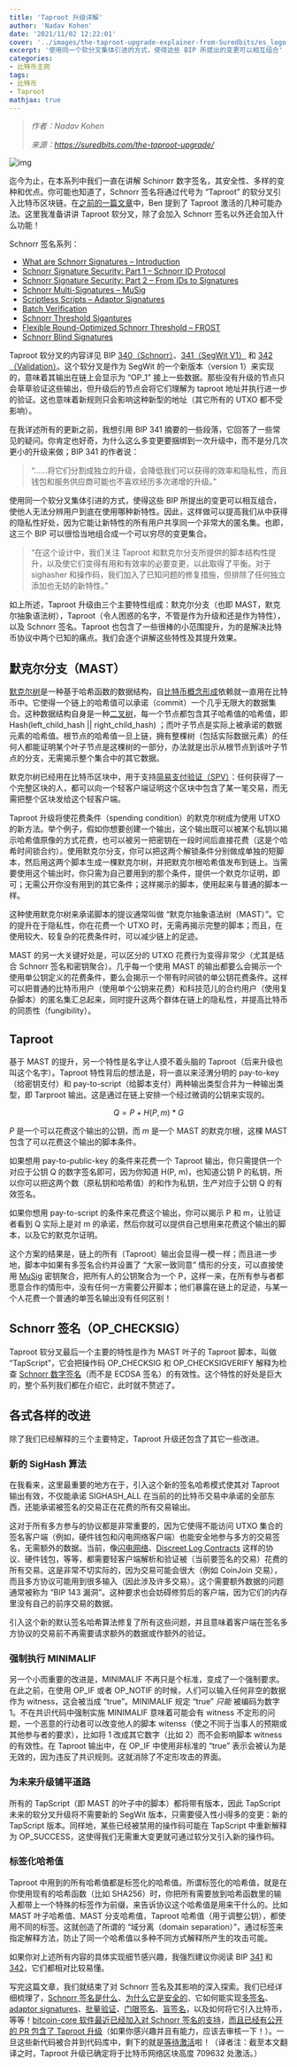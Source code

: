 ```yaml
---
title: 'Taproot 升级详解'
author: 'Nadav Kohen'
date: '2021/11/02 12:22:01'
cover: '../images/the-taproot-upgrade-explainer-from-Suredbits/es_logo.png'
excerpt: '使用同一个软分叉集体引进的方式，使得这些 BIP 所提出的变更可以相互组合'
categories:
- 比特币主网
tags:
- 比特币
- Taproot
mathjax: true
---
```



> *作者：Nadav Kohen*
> 
> *来源：<https://suredbits.com/the-taproot-upgrade/>*



![img](../images/the-taproot-upgrade-explainer-from-Suredbits/es_logo.png)

迄今为止，在本系列中我们一直在讲解 Schinorr 数字签名，其安全性、多样的变种和优点。你可能也知道了，Schnorr 签名将通过代号为 “Taproot” 的软分叉引入比特币区块链。在[之前的一篇文章](https://suredbits.com/activating-taproot/)中，Ben 提到了 Taproot 激活的几种可能办法。这里我准备讲讲 Taproot 软分叉，除了会加入 Schnorr 签名以外还会加入什么功能！

Schnorr 签名系列：

- [What are Schnorr Signatures – Introduction](https://suredbits.com/introduction-to-schnorr-signatures/)
- [Schnorr Signature Security: Part 1 – Schnorr ID Protocol](https://suredbits.com/schnorr-security-part-1-schnorr-id-protocol/)
- [Schnorr Signature Security: Part 2 – From IDs to Signatures](https://suredbits.com/schnorr-security-part-2-from-id-to-signature/)
- [Schnorr Multi-Signatures – MuSig](https://suredbits.com/schnorr-applications-musig/)
- [Scriptless Scripts – Adaptor Signatures](https://suredbits.com/schnorr-applications-scriptless-scripts/)
- [Batch Verification](https://suredbits.com/schnorr-applications-batch-verification/)
- [Schnorr Threshold Sigantures](https://suredbits.com/schnorr-applications-threshold-signatures/)
- [Flexible Round-Optimized Schnorr Threshold – FROST](https://suredbits.com/schnorr-applications-frost/)
- [Schnorr Blind Signatures](https://suredbits.com/schnorr-applications-blind-signatures/)

Taproot 软分叉的内容详见 BIP [340（Schnorr）](https://github.com/bitcoin/bips/blob/master/bip-0340.mediawiki)、[341（SegWit V1）](https://github.com/bitcoin/bips/blob/master/bip-0341.mediawiki) 和 [342（Validation）](https://github.com/bitcoin/bips/blob/master/bip-0342.mediawiki)。这个软分叉是作为 SegWit 的一个新版本（version 1）来实现的，意味着其输出在链上会显示为 “OP_1” 接上一些数据。那些没有升级的节点只会草草验证这些输出，但升级后的节点会将它们理解为 taproot 地址并执行进一步的验证。这也意味着新规则只会影响这种新型的地址（其它所有的 UTXO 都不受影响）。

在我详述所有的更新之前，我想引用 BIP 341 摘要的一些段落，它回答了一些常见的疑问。你肯定也好奇，为什么这么多变更要捆绑到一次升级中，而不是分几次更小的升级来做；BIP 341 的作者说：

> “……将它们分割成独立的升级，会降低我们可以获得的效率和隐私性，而且钱包和服务供应商可能也不喜欢经历多次递增的升级。”

使用同一个软分叉集体引进的方式，使得这些 BIP 所提出的变更可以相互组合，使他人无法分辨用户到底在使用哪种新特性。因此，这样做可以提高我们从中获得的隐私性好处，因为它能让新特性的所有用户共享同一个非常大的匿名集。也即，这三个 BIP 可以很恰当地组合成一个可以穷尽的变更集合。

> “在这个设计中，我们关注 Taproot 和默克尔分支所提供的脚本结构性提升，以及使它们变得有用和有效率的必要变更，以此取得了平衡。对于sighasher 和操作码，我们加入了已知问题的修复措施，但排除了任何独立添加也无妨的新特性。”

如上所述，Taproot 升级由三个主要特性组成：默克尔分支（也即 MAST，默克尔抽象语法树），Taproot（令人困惑的名字，不管是作为升级和还是作为特性），以及 Schnorr 签名。Taproot 也包含了一些很棒的小范围提升，为的是解决比特币协议中两个已知的痛点。我们会逐个讲解这些特性及其提升效果。

## 默克尔分支（MAST）

[默克尔树](https://en.wikipedia.org/wiki/Merkle_tree)是一种基于哈希函数的数据结构，自[比特币概念形成](https://bitcoin.org/bitcoin.pdf)依赖就一直用在比特币中。它使得一个链上的哈希值可以承诺（commit）一个几乎无限大的数据集合。这种数据结构自身是一种[二叉树](https://en.wikipedia.org/wiki/Binary_tree)，每一个节点都包含其子哈希值的哈希值，即 Hash(left_child_hash || right_child_hash) ；而叶子节点是实际上被承诺的数据元素的哈希值。根节点的哈希值一旦上链，拥有整棵树（包括实际数据元素）的任何人都能证明某个叶子节点是这棵树的一部分，办法就是出示从根节点到该叶子节点的分支，无需揭示整个集合中的其它数据。

默克尔树已经用在比特币区块中，用于支持[简易支付验证（SPV）](https://en.bitcoinwiki.org/wiki/Simplified_Payment_Verification)：任何获得了一个完整区块的人，都可以向一个轻客户端证明这个区块中包含了某一笔交易，而无需把整个区块发给这个轻客户端。

Taproot 升级将使花费条件（spending condition）的默克尔树成为使用 UTXO 的新方法。举个例子，假如你想要创建一个输出，这个输出既可以被某个私钥以揭示哈希值原像的方式花费，也可以被另一把密钥在一段时间后直接花费（这是个哈希时间锁合约）。使用默克尔分支，你可以把这两个解锁条件分别做成单独的短脚本，然后用这两个脚本生成一棵默克尔树，并把默克尔根哈希值发布到链上。当需要使用这个输出时，你只需为自己要用到的那个条件，提供一个默克尔证明，即可；无需公开你没有用到的其它条件；这样揭示的脚本，使用起来与普通的脚本一样。

这种使用默克尔树来承诺脚本的提议通常叫做 “默克尔抽象语法树（MAST）”。它的提升在于隐私性，你在花费一个 UTXO 时，无需再揭示完整的脚本；而且，在使用较大、较复杂的花费条件时，可以减少链上的足迹。

MAST 的另一大关键好处是，可以区分的 UTXO 花费行为变得非常少（尤其是结合 Schnorr 签名和密钥聚合）。几乎每一个使用 MAST 的输出都要么会揭示一个使用单公钥定义的花费条件，要么会揭示一个带有时间锁的单公钥花费条件。这样可以把普通的比特币用户（使用单个公钥来花费）和科技范儿的合约用户（使用复杂脚本）的匿名集汇总起来，同时提升这两个群体在链上的隐私性，并提高比特币的同质性（fungibility）。

## Taproot

基于 MAST 的提升，另一个特性是名字让人摸不着头脑的 Taproot（后来升级也叫这个名字）。Taproot 特性背后的想法是，将一直以来泾渭分明的 pay-to-key（给密钥支付）和 pay-to-script（给脚本支付）两种输出类型合并为一种输出类型，即 Tarproot 输出。这是通过在链上安排一个经过微调的公钥来实现的。

$$Q = P + H(P, m) * G$$

*P* 是一个可以花费这个输出的公钥，而 *m* 是一个 MAST 的默克尔根，这棵 MAST 包含了可以花费这个输出的脚本条件。

如果想用 pay-to-public-key 的条件来花费一个 Taproot 输出，你只需提供一个对应于公钥 Q 的数字签名即可，因为你知道 H(P, m)，也知道公钥 P 的私钥，所以你可以把这两个数（原私钥和哈希值）的和作为私钥，生产对应于公钥 Q 的有效签名。

如果你想用 pay-to-script 的条件来花费这个输出，你可以揭示 P 和 m，让验证者看到 Q 实际上是对 m 的承诺，然后你就可以提供自己想用来花费这个输出的脚本，以及它的默克尔证明。

这个方案的结果是，链上的所有（Taproot）输出会显得一模一样；而且进一步地，脚本中如果有多签名合约并设置了 “大家一致同意” 情形的分支，可以直接使用 [MuSig](https://suredbits.com/schnorr-applications-musig/) 密钥聚合，把所有人的公钥聚合为一个 P，这样一来，在所有参与者都愿意合作的情形中，没有任何一方需要公开脚本；他们暴露在链上的足迹，与某一个人花费一个普通的单签名输出没有任何区别！

## Schnorr 签名（OP_CHECKSIG）

Taproot 软分叉最后一个主要的特性是作为 MAST 叶子的 Taproot 脚本，叫做 “TapScript”，它会把操作码 OP_CHECKSIG 和 OP_CHECKSIGVERIFY 解释为检查 [Schnorr 数字签名](https://suredbits.com/introduction-to-schnorr-signatures/)（而不是 ECDSA 签名）的有效性。这个特性的好处是巨大的，整个系列我们都在介绍它，此时就不赘述了。

## 各式各样的改进

除了我们已经解释的三个主要特定，Taproot 升级还包含了其它一些改进。

### **新的 SigHash 算法**

在我看来，这里最重要的地方在于，引入这个新的签名哈希模式使其对 Taproot 输出有效，不仅能承诺 SIGHASH_ALL 在当前的的比特币交易中承诺的全部东西，还能承诺被签名的交易正在花费的所有交易输出。

这对于所有多方参与的协议都是非常重要的，因为它使得不能访问 UTXO 集合的签名客户端（例如，硬件钱包和闪电网络客户端）也能安全地参与多方的交易签名，无需额外的数据。当前，像[闪电网络](https://github.com/lightningnetwork/lightning-rfc)、[Discreet Log Contracts](https://github.com/discreetlogcontracts/dlcspecs) 这样的协议、硬件钱包，等等，都需要轻客户端解析和验证被（当前要签名的交易）花费的所有交易。这是非常不切实际的，因为交易可能会很大（例如 CoinJoin 交易），而且多方协议可能用到很多输入（因此涉及许多交易）。这个需要额外数据的问题通常被称为 “BIP 143 漏洞”。这种要求也会妨碍修剪后的客户端，因为它们的内存里没有自己的前序交易的数据。

引入这个新的默认签名哈希算法修复了所有这些问题，并且意味着客户端在签名多方协议的交易前不再需要请求额外的数据或作额外的验证。

### **强制执行 MINIMALIF**

另一个小而重要的改进是，MINIMALIF 不再只是个标准，变成了一个强制要求。在此之前，在使用 OP_IF 或者 OP_NOTIF 的时候，人们可以输入任何非空的数据作为 witness，这会被当成 “true”。MINIMALIF 规定 “true” *只能* 被编码为数字 1。不在共识代码中强制实施 MINIMALIF 意味着可能会有 witness 不定形的问题，一个恶意的行动者可以改变他人的脚本 witenss（使之不同于当事人的预期或其他参与者的要求），比如将 1 改成其它数字（比如 2）而不会影响脚本 witness 的有效性。在 Taproot 输出中，在 OP_IF 中使用非标准的 “true” 表示会被认为是无效的，因为违反了共识规则。这就消除了不定形攻击的界面。

### **为未来升级铺平道路**

所有的 TapScript（即 MAST 的叶子中的脚本）都将带有版本，因此 TapScript 未来的软分叉升级将不需要新的 SegWit 版本，只需要侵入性小得多的变更：新的 TapScript 版本。同样地，某些已经被禁用的操作码可能在 TapScript 中重新解释为 OP_SUCCESS，这使得我们无需重大变更就可通过软分叉引入新的操作码。

### **标签化哈希值**

Taproot 中用到的所有哈希值都是标签化的哈希值。所谓标签化的哈希值，就是在你使用现有的哈希函数（比如 SHA256）时，你把所有需要放到哈希函数里的输入都带上一个特殊的标签作为前缀，来告诉协议这个哈希值是用来干什么的。比如 MAST 叶子哈希值、MAST 分支哈希值，Taproot 哈希值（用于调整公钥），都使用不同的标签。这就创造了所谓的 “域分离（domain separation）”，通过标签来指定解释方法，防止了同一个哈希值以多种不同方式解释所产生的攻击可能。

如果你对上述所有内容的具体实现细节感兴趣，我强烈建议你阅读 BIP [341](https://github.com/bitcoin/bips/blob/master/bip-0341.mediawiki) 和 [342](https://github.com/bitcoin/bips/blob/master/bip-0342.mediawiki)，它们都相对比较易懂。

写完这篇文章，我们就结束了对 Schnorr 签名及其影响的深入探索。我们已经详细梳理了，[Schnorr 签名是什么](https://suredbits.com/introduction-to-schnorr-signatures/)、[为什么它是安全的](https://suredbits.com/schnorr-security-part-1-schnorr-id-protocol/)、它如何能实现[多签名](https://suredbits.com/schnorr-applications-musig/)、[adaptor signatures](https://suredbits.com/schnorr-applications-scriptless-scripts/)、[批量验证](https://suredbits.com/schnorr-applications-batch-verification/)、[门限签名](https://suredbits.com/schnorr-applications-threshold-signatures/)、[盲签名](https://suredbits.com/schnorr-applications-blind-signatures/)，以及如何将它引入比特币，等等！[bitcoin-core 软件最近已经加入对 Schnorr 签名的支持](https://github.com/bitcoin/bitcoin/pull/19944)，[而且已经有公开的 PR 包含了 Taproot 升级](https://github.com/bitcoin/bitcoin/pull/19953)（如果你感兴趣并且有能力，应该去审核一下！）。一旦这些新代码被合并到代码库中，剩下的就是[等待激活](https://suredbits.com/activating-taproot/)啦！（译者注：截至本文翻译之时，Taproot 升级已确定将于比特币网络区块高度 709632 处激活。）